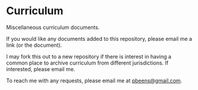 # Curriculum

Miscellaneous curriculum documents.

If you would like any documents added to this repository, please email me a link (or the document).

I may fork this out to a new repository if there is interest in having a common place to archive curriculum from different jurisdictions. If interested, please email me.

To reach me with any requests, please email me at pbeens@gmail.com.
